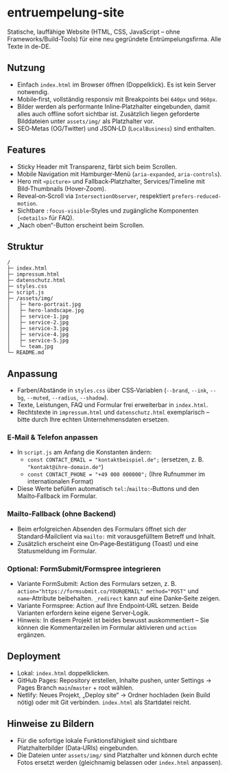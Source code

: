 # entruempelung-site

Statische, lauffähige Website (HTML, CSS, JavaScript – ohne Frameworks/Build-Tools) für eine neu gegründete Entrümpelungsfirma. Alle Texte in de-DE.

## Nutzung

- Einfach `index.html` im Browser öffnen (Doppelklick). Es ist kein Server notwendig.
- Mobile‑first, vollständig responsiv mit Breakpoints bei `640px` und `960px`.
- Bilder werden als performante Inline‑Platzhalter eingebunden, damit alles auch offline sofort sichtbar ist. Zusätzlich liegen geforderte Bilddateien unter `assets/img/` als Platzhalter vor.
 - SEO‑Metas (OG/Twitter) und JSON‑LD (`LocalBusiness`) sind enthalten.

## Features

- Sticky Header mit Transparenz, färbt sich beim Scrollen.
- Mobile Navigation mit Hamburger‑Menü (`aria-expanded`, `aria-controls`).
- Hero mit `<picture>` und Fallback‑Platzhalter, Services/Timeline mit Bild‑Thumbnails (Hover‑Zoom).
- Reveal‑on‑Scroll via `IntersectionObserver`, respektiert `prefers-reduced-motion`.
- Sichtbare `:focus-visible`‑Styles und zugängliche Komponenten (`<details>` für FAQ).
- „Nach oben“-Button erscheint beim Scrollen.

## Struktur

```
/
├─ index.html
├─ impressum.html
├─ datenschutz.html
├─ styles.css
├─ script.js
├─ /assets/img/
│   ├─ hero-portrait.jpg
│   ├─ hero-landscape.jpg
│   ├─ service-1.jpg
│   ├─ service-2.jpg
│   ├─ service-3.jpg
│   ├─ service-4.jpg
│   ├─ service-5.jpg
│   └─ team.jpg
└─ README.md
```

## Anpassung

- Farben/Abstände in `styles.css` über CSS‑Variablen (`--brand`, `--ink`, `--bg`, `--muted`, `--radius`, `--shadow`).
- Texte, Leistungen, FAQ und Formular frei erweiterbar in `index.html`.
- Rechtstexte in `impressum.html` und `datenschutz.html` exemplarisch – bitte durch Ihre echten Unternehmensdaten ersetzen.

### E‑Mail & Telefon anpassen
- In `script.js` am Anfang die Konstanten ändern:
  - `const CONTACT_EMAIL = "kontaktbeispiel.de";` (ersetzen, z. B. `"kontakt@ihre-domain.de"`)
  - `const CONTACT_PHONE = "+49 000 000000";` (Ihre Rufnummer im internationalen Format)
- Diese Werte befüllen automatisch `tel:`/`mailto:`‑Buttons und den Mailto‑Fallback im Formular.

### Mailto‑Fallback (ohne Backend)
- Beim erfolgreichen Absenden des Formulars öffnet sich der Standard‑Mailclient via `mailto:` mit vorausgefülltem Betreff und Inhalt.
- Zusätzlich erscheint eine On‑Page‑Bestätigung (Toast) und eine Statusmeldung im Formular.

### Optional: FormSubmit/Formspree integrieren
- Variante FormSubmit: Action des Formulars setzen, z. B. `action="https://formsubmit.co/YOUR@EMAIL" method="POST"` und `name`‑Attribute beibehalten. `_redirect` kann auf eine Danke‑Seite zeigen.
- Variante Formspree: Action auf Ihre Endpoint‑URL setzen. Beide Varianten erfordern keine eigene Server‑Logik.
- Hinweis: In diesem Projekt ist beides bewusst auskommentiert – Sie können die Kommentarzeilen im Formular aktivieren und `action` ergänzen.

## Deployment

- Lokal: `index.html` doppelklicken.
- GitHub Pages: Repository erstellen, Inhalte pushen, unter Settings → Pages Branch `main`/`master` + root wählen.
- Netlify: Neues Projekt, „Deploy site“ → Ordner hochladen (kein Build nötig) oder mit Git verbinden. `index.html` als Startdatei reicht.

## Hinweise zu Bildern

- Für die sofortige lokale Funktionsfähigkeit sind sichtbare Platzhalterbilder (Data‑URIs) eingebunden.
- Die Dateien unter `assets/img/` sind Platzhalter und können durch echte Fotos ersetzt werden (gleichnamig belassen oder `index.html` anpassen).
